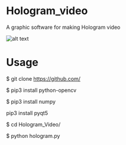 # Hologram_video

A graphic software for making Hologram video


![alt text](https://raw.githubusercontent.com/SHMasoudi/Hologram_vIDEO/master/wallpaper.jpg)



 # Usage

$ git clone https://github.com/

$ pip3 install python-opencv

$ pip3 install numpy

pip3 install pyqt5

$ cd Hologram_Video/

$ python hologram.py
